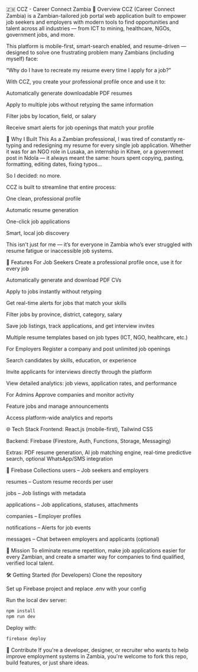 🇿🇲 CCZ - Career Connect Zambia
📌 Overview
CCZ (Career Connect Zambia) is a Zambian-tailored job portal web application built to empower job seekers and employers with modern tools to find opportunities and talent across all industries — from ICT to mining, healthcare, NGOs, government jobs, and more.

This platform is mobile-first, smart-search enabled, and resume-driven — designed to solve one frustrating problem many Zambians (including myself) face:

“Why do I have to recreate my resume every time I apply for a job?”

With CCZ, you create your professional profile once and use it to:

Automatically generate downloadable PDF resumes

Apply to multiple jobs without retyping the same information

Filter jobs by location, field, or salary

Receive smart alerts for job openings that match your profile

🎯 Why I Built This
As a Zambian professional, I was tired of constantly re-typing and redesigning my resume for every single job application. Whether it was for an NGO role in Lusaka, an internship in Kitwe, or a government post in Ndola — it always meant the same: hours spent copying, pasting, formatting, editing dates, fixing typos...

So I decided: no more.

CCZ is built to streamline that entire process:

One clean, professional profile

Automatic resume generation

One-click job applications

Smart, local job discovery

This isn't just for me — it’s for everyone in Zambia who’s ever struggled with resume fatigue or inaccessible job systems.

🚀 Features
For Job Seekers
Create a professional profile once, use it for every job

Automatically generate and download PDF CVs

Apply to jobs instantly without retyping

Get real-time alerts for jobs that match your skills

Filter jobs by province, district, category, salary

Save job listings, track applications, and get interview invites

Multiple resume templates based on job types (ICT, NGO, healthcare, etc.)

For Employers
Register a company and post unlimited job openings

Search candidates by skills, education, or experience

Invite applicants for interviews directly through the platform

View detailed analytics: job views, application rates, and performance

For Admins
Approve companies and monitor activity

Feature jobs and manage announcements

Access platform-wide analytics and reports

🌐 Tech Stack
Frontend: React.js (mobile-first), Tailwind CSS

Backend: Firebase (Firestore, Auth, Functions, Storage, Messaging)

Extras: PDF resume generation, AI job matching engine, real-time predictive search, optional WhatsApp/SMS integration

🧱 Firebase Collections
users – Job seekers and employers

resumes – Custom resume records per user

jobs – Job listings with metadata

applications – Job applications, statuses, attachments

companies – Employer profiles

notifications – Alerts for job events

messages – Chat between employers and applicants (optional)

🎯 Mission
To eliminate resume repetition, make job applications easier for every Zambian, and create a smarter way for companies to find qualified, verified local talent.

🛠️ Getting Started (for Developers)
Clone the repository

Set up Firebase project and replace .env with your config

Run the local dev server:

```bash
npm install
npm run dev
```

Deploy with:

```bash
firebase deploy
```

🙌 Contribute
If you're a developer, designer, or recruiter who wants to help improve employment systems in Zambia, you're welcome to fork this repo, build features, or just share ideas.
